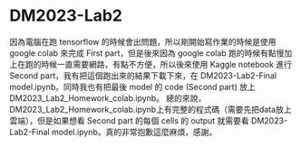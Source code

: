 # DM2023-Lab2

因為電腦在跑 tensorflow 的時候會出問題，所以剛開始寫作業的時候是使用 google colab 來完成 First part，但是後來因為 google colab 跑的時候有點慢加上在跑的時候一直需要網路，有點不方便，所以後來使用 Kaggle notebook 進行 Second part，我有把這個跑出來的結果下載下來，在 DM2023-Lab2-Final model.ipynb。同時我也有把最後 model 的 code (Second part) 放上DM2023_Lab2_Homework_colab.ipynb。
總的來說，DM2023_Lab2_Homework_colab.ipynb上有完整的程式碼（需要先把data放上雲端），但是如果想看 Second part 的每個 cells 的 output 就需要看 DM2023-Lab2-Final model.ipynb。真的非常抱歉這麼麻煩，感謝。
